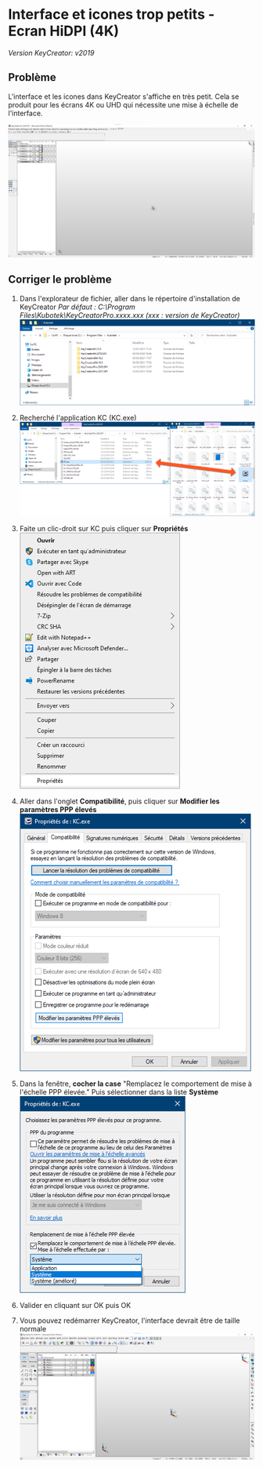 # Interface et icones trop petits - Ecran HiDPI (4K)

*Version KeyCreator: v2019*

## Problème

L'interface et les icones dans KeyCreator s'affiche en très petit. Cela se produit pour les écrans 4K ou UHD qui nécessite une mise à échelle de l'interface.

![Exemple Icone petit](Interface-et-icones-trop-petits/screenKCHidpdi.png)

## Corriger le problème

1. Dans l'explorateur de fichier, aller dans le répertoire d'installation de KeyCreator
*Par défaut : C:\Program Files\Kubotek\KeyCreatorPro.xxxx.xxx (xxx : version de KeyCreator)*  
    ![Dossier KeyCreator](Interface-et-icones-trop-petits/kc_folder.png)
    
2. Recherché l'application KC (KC.exe)
    ![Icone KC.exe](interface-et-icones-trop-petits/kcemp.png)
    
3. Faite un clic-droit sur KC puis cliquer sur **Propriétés**  
    ![Menu clic-droit](interface-et-icones-trop-petits/menu_clic_droit.png)
    
4. Aller dans l'onglet **Compatibilité**, puis cliquer sur **Modifier les paramètres PPP élevés**  
    ![Oglet compatibilité](interface-et-icones-trop-petits/onglet_compa.png)
    
5. Dans la fenêtre, **cocher la case** "Remplacez le comportement de mise à l'échelle PPP élevée."
Puis sélectionner dans la liste **Système**  
    ![Paramètres PPP](interface-et-icones-trop-petits/param_ppp.png)
    
6. Valider en cliquant sur OK puis OK

7. Vous pouvez redémarrer KeyCreator, l'interface devrait être de taille normale  
    ![Résultat](interface-et-icones-trop-petits/screenKCHidpdi_Result.png)